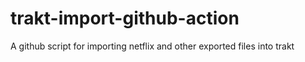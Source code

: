 # trakt-import-github-action
A github script for importing netflix and other exported files into trakt
